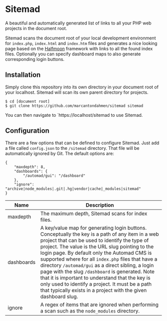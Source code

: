 # Sitemad

A beautiful and automatically generated list of links to all your PHP web projects in the document root.

Sitemad scans the document root of your local development environment for `index.php`, `index.html` and `index.htm` files and generates a nice looking page based on the [Halfmoon](https://www.gethalfmoon.com) framework with links to all the found index files. Optionally you can specify dashboard maps to also generate corresponding login buttons. 

## Installation

Simply clone this repository into its own directory in your document root of your localhost. Sitemad will scan its own parent directory for projects.

	$ cd [document root]
	$ git clone https://github.com/marcantondahmen/sitemad sitemad

You can then navigate to `https://localhost/sitemad to use Sitemad.

## Configuration

There are a few options that can be defined to configure Sitemad. Just add a file called `config.json` to the `/sitemad` directory. That file will be automatically ignored by Git. The default options are:

	{
	    "maxdepth": 8,
	    "dashboards": {
	        "/automad/gui": "/dashboard"
	    },
	    "ignore": "archive|node_modules|.git|.hg|vendor|cache|_modules|sitemad"
	}

| Name | Description |
| ---- | ----------- |
| maxdepth | The maximum depth, Sitemad scans for index files. |
| dashboards | A key/value map for generating login buttons. Conceptually the key is a path of any item in a web project that can be used to identify the type of project. The value is the URL slug pointing to the login page. By default only the Automad CMS is supported where for all `index.php` files that have a directory `/automad/gui` as a direct sibling, a login page with the slug `/dashboard` is generated. Note that it is important to understand that the key is only used to identify a project. It must be a path that typically exists in a project with the given dashboard slug. |
| ignore | A regex of items that are ignored when performing a scan such as the `node_modules` directory. |